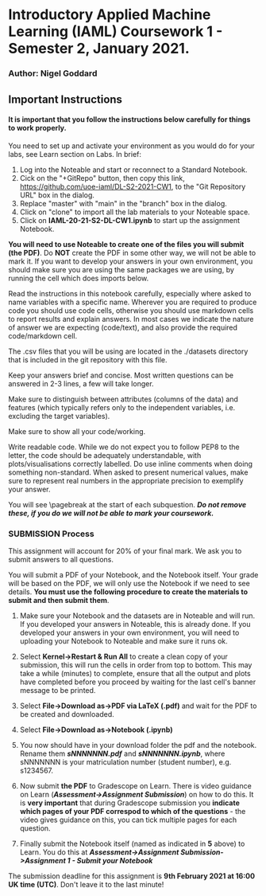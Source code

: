 # Introductory Applied Machine Learning (IAML) Coursework 1 - Semester 2, January 2021.

### Author: Nigel Goddard

## Important Instructions

#### It is important that you follow the instructions below carefully for things to work properly.

You need to set up and activate your environment as you would do for your labs, see Learn section on Labs.  In brief:
1. Log into the Noteable and start or reconnect to a Standard Notebook.
2. Cick on the "+GitRepo" button, then copy this link, https://github.com/uoe-iaml/DL-S2-2021-CW1, to the "Git Repository URL" box in the dialog.
3. Replace "master" with "main" in the "branch" box in the dialog.
4. Click on "clone" to import all the lab materials to your Noteable space.
5. Click on **IAML-20-21-S2-DL-CW1.ipynb** to start up the assignment Notebook.

**You will need to use Noteable to create one of the files you will submit (the PDF)**.  Do **NOT** create the PDF in some other way, we will not be able to mark it.  If you want to develop your answers in your own environment, you should make sure you are using the same packages we are using, by running the cell which does imports below.

Read the instructions in this notebook carefully, especially where asked to name variables with a specific name. Wherever you are required to produce code you should use code cells, otherwise you should use markdown cells to report results and explain answers. In most cases we indicate the nature of answer we are expecting (code/text), and also provide the required code/markdown cell.

The .csv files that you will be using are located in the ./datasets directory that is included in the git repository with this file.

Keep your answers brief and concise. Most written questions can be answered in 2-3 lines, a few will take longer.

Make sure to distinguish between attributes (columns of the data) and features (which typically refers only to the independent variables, i.e. excluding the target variables).

Make sure to show all your code/working.

Write readable code. While we do not expect you to follow PEP8 to the letter, the code should be adequately understandable, with plots/visualisations correctly labelled. Do use inline comments when doing something non-standard. When asked to present numerical values, make sure to represent real numbers in the appropriate precision to exemplify your answer. 

You will see <html>\\pagebreak</html> at the start of each subquestion.  ***Do not remove these, if you do we will not be able to mark your coursework.***

### SUBMISSION Process
This assignment will account for 20% of your final mark. We ask you to submit answers to all questions.

You will submit a PDF of your Notebook, and the Notebook itself.  Your grade will be based on the PDF, we will only use the Notebook if we need to see details.  **You must use the following procedure to create the materials to submit and then submit them**.

1. Make sure your Notebook and the datasets are in Noteable and will run.  If you developed your answers in Noteable, this is already done.  If you developed your answers in your own environment, you will need to uploading your Notebook  to Noteable and make sure it runs ok.

2. Select **Kernel->Restart & Run All** to create a clean copy of your submission, this will run the cells in order from top to bottom.  This may take a while (minutes) to complete, ensure that all the output and plots have completed before you proceed by waiting for the last cell's banner message to be printed.

3. Select **File->Download as->PDF via LaTeX (.pdf)** and wait for the PDF to be created and downloaded.

4. Select **File->Download as->Notebook (.ipynb)**

5. You now should have in your download folder the pdf and the notebook.  Rename them ***sNNNNNNN.pdf*** and ***sNNNNNNN.ipynb***, where sNNNNNNN is your matriculation number (student number), e.g. s1234567.

6. Now submit **the PDF** to Gradescope on Learn.  There is video guidance on Learn (***Assessment->Assignment Submission***) on how to do this.  It is **very important** that during Gradescope submission you **indicate which pages of your PDF correspod to which of the questions** - the video gives guidance on this, you can tick multiple pages for each question.

7. Finally submit the Notebook itself (named as indicated in **5** above) to Learn.  You do this at ***Assessment->Assignment Submission->Assignment 1 - Submit your Notebook***

The submission deadline for this assignment is **9th February 2021 at 16:00 UK time (UTC)**.  Don't leave it to the last minute!
